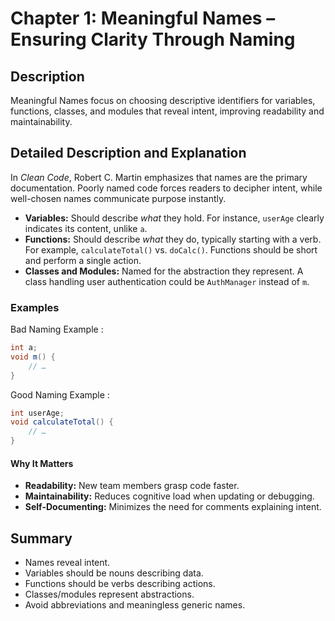 # Chapter 1: Meaningful Names – Ensuring Clarity Through Naming

## Description

Meaningful Names focus on choosing descriptive identifiers for variables, functions, classes, and modules that reveal intent, improving readability and maintainability.

## Detailed Description and Explanation  
In *Clean Code*, Robert C. Martin emphasizes that names are the primary documentation. Poorly named code forces readers to decipher intent, while well-chosen names communicate purpose instantly.  

- **Variables:** Should describe *what* they hold. For instance, `userAge` clearly indicates its content, unlike `a`.  
- **Functions:** Should describe *what* they do, typically starting with a verb. For example, `calculateTotal()` vs. `doCalc()`. Functions should be short and perform a single action.  
- **Classes and Modules:** Named for the abstraction they represent. A class handling user authentication could be `AuthManager` instead of `m`.  

### Examples  
Bad Naming Example :  
```java
int a;
void m() {
    // …
}
```

Good Naming Example :  
```java
int userAge;
void calculateTotal() {
    // …
}
```

#### Why It Matters  
- **Readability:** New team members grasp code faster.  
- **Maintainability:** Reduces cognitive load when updating or debugging.  
- **Self-Documenting:** Minimizes the need for comments explaining intent.

## Summary
- Names reveal intent.  
- Variables should be nouns describing data.  
- Functions should be verbs describing actions.  
- Classes/modules represent abstractions.  
- Avoid abbreviations and meaningless generic names.

